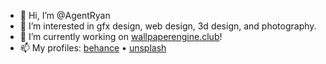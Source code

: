 - 👋 Hi, I’m @AgentRyan
- 👀 I’m interested in gfx design, web design, 3d design, and photography.
- 🌱 I’m currently working on [wallpaperengine.club](https://wallpaperengine.club)!
- 📫 My profiles:
[behance](https://www.behance.net/agentryan) • [unsplash](https://unsplash.com/@agentryan)

<!---
AgentRyan/AgentRyan is a ✨ special ✨ repository because its `README.md` (this file) appears on your GitHub profile.
You can click the Preview link to take a look at your changes.
--->
